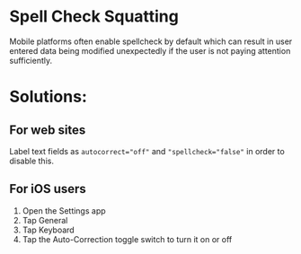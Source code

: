 # Spell Check Squatting

Mobile platforms often enable spellcheck by default which can result in user entered data being modified unexpectedly if the user is not paying attention sufficiently.

# Solutions:

## For web sites

Label text fields as `autocorrect="off"` and `"spellcheck="false"` in order to disable this.

## For iOS users

1. Open the Settings app
2. Tap General
3. Tap Keyboard
4. Tap the Auto-Correction toggle switch to turn it on or off
